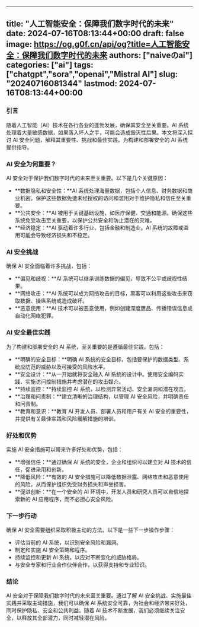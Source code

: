 
---
title: "人工智能安全：保障我们数字时代的未来"
date: 2024-07-16T08:13:44+00:00
draft: false
image: https://og.g0f.cn/api/og?title=人工智能安全：保障我们数字时代的未来
authors: ["naiveのai"]
categories: ["ai"]
tags: ["chatgpt","sora","openai","Mistral AI"]
slug: "20240716081344"
lastmod: 2024-07-16T08:13:44+00:00
---
### 引言

随着人工智能（AI）技术在各行各业的蓬勃发展，确保其安全至关重要。AI 系统处理着大量敏感数据，如果落入坏人之手，可能会造成毁灭性后果。本文将深入探讨 AI 安全问题，解释其重要性、挑战和最佳实践，为构建和部署安全的 AI 系统提供指导。

### AI 安全为何重要？

AI 安全对于保护我们数字时代的未来至关重要。以下是几个关键原因：

- **数据隐私和安全性：**AI 系统处理海量数据，包括个人信息、财务数据和商业机密。保护这些数据免遭未经授权的访问和滥用对于维护隐私和信任至关重要。
- **公共安全：**AI 被用于关键基础设施，如医疗保健、交通和能源。确保这些系统免受攻击至关重要，以保护公共安全和防止潜在的灾难。
- **经济稳定：**AI 驱动着许多行业，包括金融和制造业。AI 系统的故障或滥用可能会导致经济损失和不稳定。

### AI 安全挑战

确保 AI 安全面临着许多挑战，包括：

- **偏见和歧视：**AI 系统可以继承训练数据的偏见，导致不公平或歧视性结果。
- **网络攻击：**AI 系统可以成为网络攻击的目标，黑客可以利用这些攻击来窃取数据、操纵系统或造成破坏。
- **恶意使用：**AI 技术可以被恶意使用，例如创建深度赝品、传播错误信息或自动化网络犯罪。

### AI 安全最佳实践

为了构建和部署安全的 AI 系统，至关重要的是遵循最佳实践，包括：

- **明确的安全目标：**明确 AI 系统的安全目标，包括要保护的数据类型、系统应防范的威胁以及可接受的风险水平。
- **安全设计：**从一开始就将安全融入 AI 系统的设计中。使用安全编码实践、实施访问控制措施并考虑潜在的攻击媒介。
- **持续监控：**持续监控 AI 系统，以检测异常活动、安全漏洞和潜在攻击。
- **治理和问责制：**建立清晰的治理结构，以管理 AI 安全风险，并明确责任和问责制。
- **教育和意识：**教育 AI 开发人员、部署人员和用户有关 AI 安全的重要性，并提供有关最佳实践和风险缓解措施的培训。

### 好处和优势

实施 AI 安全措施可以带来许多好处和优势，包括：

- **增强信任：**通过确保 AI 系统的安全，企业和组织可以建立对 AI 技术的信任，促进采用和创新。
- **降低风险：**有效的 AI 安全措施可以降低数据泄露、网络攻击和恶意使用的风险，从而保护组织免受财务损失和声誉损害。
- **促进创新：**在一个安全的 AI 环境中，开发人员和研究人员可以自信地探索新的 AI 应用程序，而不必担心安全风险。

### 下一步行动

确保 AI 安全需要组织采取积极主动的方法。以下是一些下一步操作步骤：

- 评估当前的 AI 系统，以识别安全风险和漏洞。
- 制定和实施 AI 安全策略和程序。
- 持续监控和更新 AI 系统，以应对不断变化的威胁格局。
- 与安全专家和行业合作伙伴合作，以获得支持和专业知识。

### 结论

AI 安全对于保障我们数字时代的未来至关重要。通过了解 AI 安全挑战、实施最佳实践并采取主动措施，我们可以确保 AI 系统安全可靠，为社会和经济带来好处，同时保护隐私、安全和公共利益。随着 AI 技术不断发展，我们必须继续关注安全，以释放其全部潜力，同时减轻潜在风险。